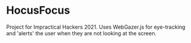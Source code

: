 # HocusFocus
Project for Impractical Hackers 2021. Uses WebGazer.js for eye-tracking and 'alerts' the user when they are not looking at the screen.

